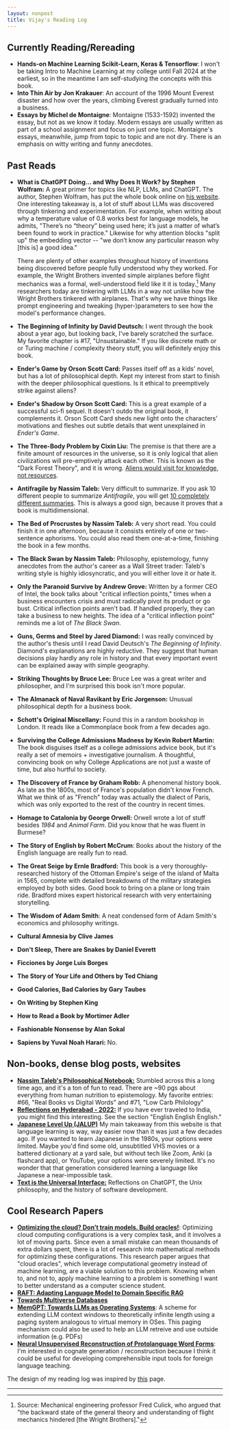 ```yaml
---
layout: nonpost
title: Vijay's Reading Log
---
```


Currently Reading/Rereading
---------------------------

*   **Hands-on Machine Learning Scikit-Learn, Keras & Tensorflow**: I won't be taking Intro to Machine Learning at my college until Fall 2024 at the earliest, so in the meantime I am self-studying the concepts	with this book. 
*   **Into Thin Air by Jon Krakauer**: An account of the 1996 Mount Everest disaster and how over the years, climbing Everest gradually turned into a business. 
*   **Essays by Michel de Montaigne**: Montaigne (1533-1592) invented the essay, but not as we know it today. Modern essays are usually written as part of a school assignment and focus on just one topic. 
Montaigne's essays, meanwhile, jump from topic to topic and are not dry. There is an emphasis on witty writing and funny anecdotes.

Past Reads
----------
*   **What is ChatGPT Doing... and Why Does It Work? by Stephen Wolfram:** A great primer for topics like NLP, LLMs, and ChatGPT. The author, Stephen Wolfram, has put the whole book online on [his website](https://writings.stephenwolfram.com/2023/02/what-is-chatgpt-doing-and-why-does-it-work/). 
One interesting takeaway is, a lot of stuff about LLMs was discovered through tinkering and experimentation. 
For example, when writing about why a temperature value of 0.8 works best for language models, he admits, "There’s no “theory” being used here; it’s just a matter of what’s been found to work in practice."
Likewise for why attention blocks "split up" the embedding vector -- "we don’t know any particular reason why [this is] a good idea."

	 There are plenty of other examples throughout history of inventions being discovered before people fully understood why they worked. 
	 For example, the Wright Brothers invented simple airplanes before flight mechanics was a formal, well-understood field like it it is today.[^fn-1]
	 Many researchers today are tinkering with LLMs in a way not unlike how the Wright Brothers tinkered with airplanes. That's why we have things like prompt engineering and tweaking (hyper-)parameters to see how the model's performance changes. 
*   **The Beginning of Infinity by David Deutsch:** I went through the book about a year ago, but looking back, I've barely scratched the surface. My favorite chapter is #17, "Unsustainable." If you like discrete math or or Turing machine / complexity theory stuff, you will definitely enjoy this book.
*   **Ender's Game by Orson Scott Card:** Passes itself off as a kids' novel, but has a lot of philosophical depth. Kept my interest from start to finish with the deeper philosophical questions. Is it ethical to preemptively strike against aliens? 
*   **Ender's Shadow by Orson Scott Card:** This is a great example of a successful sci-fi sequel. It doesn't outdo the original book, it complements it. Orson Scott Card sheds new light onto the characters' motivations and fleshes out subtle details that went unexplained in _Ender's Game_.
*   **The Three-Body Problem by Cixin Liu:** The premise is that there are a finite amount of resources in the universe, so it is only logical that alien civilizations will pre-emptively attack each other. This is known as the "Dark Forest Theory", and it is wrong. [Aliens would visit for knowledge, not resources](https://nav.al/resources).
*   **Antifragile by Nassim Taleb:** Very difficult to summarize. If you ask 10 different people to summarize _Antifragile_, you will get [10 completely different summaries](https://x.com/nntaleb/status/1735647215421411675?s=20). This is always a good sign, because it proves that a book is multidimensional.
*   **The Bed of Procrustes by Nassim Taleb:** A very short read. You could finish it in one afternoon, because it consists entirely of one or two-sentence aphorisms. You could also read them one-at-a-time, finishing the book in a few months.
*   **The Black Swan by Nassim Taleb:** Philosophy, epistemology, funny anecdotes from the author's career as a Wall Street trader: Taleb's writing style is highly idiosyncratic, and you will either love it or hate it.
*   **Only the Paranoid Survive by Andrew Grove:** Written by a former CEO of Intel, the book talks about "critical inflection points," times when a business encounters crisis and must radically pivot its product or go bust. Critical inflection points aren't bad. If handled properly, they can take a business to new heights. The idea of a "critical inflection point" reminds me a lot of _The Black Swan_.
*   **Guns, Germs and Steel by Jared Diamond:** I was really convinced by the author's thesis until I read David Deutsch's _The Beginning of Infinity_. Diamond's explanations are highly reductive. They suggest that human decisions play hardly any role in history and that every important event can be explained away with simple geography.
*   **Striking Thoughts by Bruce Lee:** Bruce Lee was a great writer and philosopher, and I'm surprised this book isn't more popular.
*   **The Almanack of Naval Ravikant by Eric Jorgenson:** Unusual philosophical depth for a business book.
*   **Schott's Original Miscellany:** Found this in a random bookshop in London. It reads like a Commonplace book from a few decades ago. 
*   **Surviving the College Admissions Madness by Kevin Robert Martin:** The book disguises itself as a college admissions advice book, but it's really a set of memoirs + investigative journalism. A thoughtful, convincing book on why College Applications are not just a waste of time, but also hurtful to society.
*   **The Discovery of France by Graham Robb:** A phenomenal history book. As late as the 1800s, most of France's population didn't know French. What we think of as "French" today was actually the dialect of Paris, which was only exported to the rest of the country in recent times.
*   **Homage to Catalonia by George Orwell:** Orwell wrote a lot of stuff besides _1984_ and _Animal Farm_. Did you know that he was fluent in Burmese? 
*   **The Story of English by Robert McCrum**: Books about the history of the English language are really fun to read. 
*   **The Great Seige by Ernle Bradford:** This book is a very thoroughly-researched history of the Ottoman Empire's seige of the island of Malta in 1565, complete with detailed breakdowns of the military strategies employed by both sides. Good book to bring on a plane or long train ride.
Bradford mixes expert historical research with very entertaining storytelling.
*   **The Wisdom of Adam Smith**: A neat condensed form of Adam Smith's economics and philosophy writings.
*   **Cultural Amnesia by Clive James**
*   **Don't Sleep, There are Snakes by Daniel Everett**
*   **Ficciones by Jorge Luis Borges**
*   **The Story of Your Life and Others by Ted Chiang**
*   **Good Calories, Bad Calories by Gary Taubes**
*   **On Writing by Stephen King**
*   **How to Read a Book by Mortimer Adler**
*   **Fashionable Nonsense by Alan Sokal**
*   **Sapiens by Yuval Noah Harari:** No.

Non-books, dense blog posts, websites
-------------------------------------

*   **[Nassim Taleb's Philosophical Notebook:](https://fooledbyrandomness.com/notebook.htm)** Stumbled across this a long time ago, and it's a ton of fun to read. There are ~90 pgs about everything from human nutrition to epistemology. My favorite entries: #66, "Real Books vs Digital Words" and #71, "Low Carb Philology"
*   **[Reflections on Hyderabad - 2022:](https://thatmaldivesblog.wordpress.com/2022/06/21/reflections-on-hyderabad-2022/)** If you have ever traveled to India, you might find this interesting. See the section "English English English."
*   **[Japanese Level Up (JALUP)](https://japaneselevelup.com/)** My main takeaway from this website is that language learning is way, way easier now than it was just a few decades ago. If you wanted to learn Japanese in the 1980s, your options were limited. Maybe you'd find some old, unsubtitled VHS movies or a battered dictionary at a yard sale, but without tech like Zoom, Anki (a flashcard app), or YouTube, your options were severely limited. It's no wonder that that generation considered learning a language like Japanese a near-impossible task.
*   **[Text is the Universal Interface:](https://scale.com/blog/text-universal-interface)** Reflections on ChatGPT, the Unix philosophy, and the history of software development.

Cool Research Papers
-------------------------------------
*   **[Optimizing the cloud? Don’t train models. Build oracles!](https://arxiv.org/abs/2308.06815)**: Optimizing cloud computing configurations is a very complex task, and it involves a lot of moving parts. Since even a small mistake can mean thousands of extra dollars spent, there is a lot of research into mathematical methods for optimizing these configurations. This research paper argues that "cloud oracles", which leverage computational geometry instead of machine learning, are a viable solution to this problem. Knowing when to, and not to, apply machine learning to a problem is something I want to better understand as a computer science student.
*   **[RAFT: Adapting Language Model to Domain Specific RAG](https://arxiv.org/pdf/2403.10131)** 
*   **[Towards Multiverse Databases](https://pdos.csail.mit.edu/papers/multiversedb:hotos19.pdf)** 
*   **[MemGPT: Towards LLMs as Operating Systems](https://arxiv.org/abs/2310.08560)**: A scheme for extending LLM context windows to theoretically infinite length using a paging system analogous to virtual memory in OSes. This paging mechanism could also be used to help an LLM retreive and use outside information (e.g. PDFs)
*   **[Neural Unsupervised Reconstruction of Protolanguage Word Forms](https://arxiv.org/abs/2211.08684)**: I'm interested in cognate generation / reconstruction because I think it could be useful for developing comprehensible input tools for foreign language teaching.

The design of my reading log was inspired by [this](https://sigilwen.ca/reading.html) page.

-----
[^fn-1]: Source: Mechanical engineering professor Fred Culick, who argued that "the backward state of the general theory and understanding of flight mechanics hindered [the Wright Brothers]."
